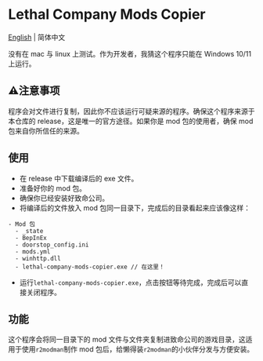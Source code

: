 # Lethal Company Mods Copier

[English](./README.md) | 简体中文

没有在 mac 与 linux 上测试。作为开发者，我猜这个程序只能在 Windows 10/11 上运行。

## :warning:注意事项

程序会对文件进行复制，因此你不应该运行可疑来源的程序。确保这个程序来源于本仓库的 release，这是唯一的官方途径。如果你是 mod 包的使用者，确保 mod 包来自你所信任的来源。

## 使用

- 在 release 中下载编译后的 exe 文件。
- 准备好你的 mod 包。
- 确保你已经安装好致命公司。
- 将编译后的文件放入 mod 包同一目录下，完成后的目录看起来应该像这样：

```
- Mod 包
  - _state
  - BepInEx
  - doorstop_config.ini
  - mods.yml
  - winhttp.dll
  - lethal-company-mods-copier.exe // 在这里！
```

- 运行`lethal-company-mods-copier.exe`，点击按钮等待完成，完成后可以直接关闭程序。

## 功能

这个程序会将同一目录下的 mod 文件与文件夹复制进致命公司的游戏目录，这适用于使用`r2modman`制作 mod 包后，给懒得装`r2modman`的小伙伴分发与方便安装。
